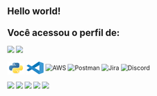 ## Hello world! <br><br> Você acessou o perfil de:

<div>
    <img height="180em" src="https://github-readme-stats.vercel.app/api?username=pctmoraes&show_icons=true&theme=tokyonight&include_all_commits=true&count_private=true"/>
    <img height="180em" src="https://github-readme-stats.vercel.app/api/top-langs/?username=pctmoraes&layout=compact&langs_count=16&theme=tokyonight"/>
</div>
<div style="display: inline_block"><br>
  <img align="center" alt="Python" height="30" width="40" src="https://raw.githubusercontent.com/devicons/devicon/master/icons/python/python-original.svg">
  <img align="center" alt="VsCode" height="30" width="40" src="https://raw.githubusercontent.com/devicons/devicon/master/icons/vscode/vscode-original.svg">
  <img align="center" alt="AWS" height="30" width="40" src="https://api.iconify.design/mdi/aws.svg?color=DARKORANGE">
  <img align="center" alt="Postman" height="30" width="40" src="https://api.iconify.design/logos/postman-icon.svg?color=dodgerblue">
  <img align="center" alt="Jira" height="30" width="40" src="https://api.iconify.design/mdi/jira.svg?color=dodgerblue">
  <img align="center" alt="Discord" height="30" width="40" src="https://api.iconify.design/mdi/discord.svg?color=mediumslateblue">
  <br>
</div>
<div> 
  <br>
  <a href="https://instagram.com/aluaq_" target="_blank"><img src="https://img.shields.io/badge/-Instagram-%23E4405F?style=for-the-badge&logo=instagram&logoColor=white" target="_blank"></a>
  <a href="https://www.linkedin.com/in/paula-moraes-91b0aa189/" target="_blank"><img src="https://img.shields.io/badge/-LinkedIn-%230077B5?style=for-the-badge&logo=linkedin&logoColor=white" target="_blank"></a>
  <a href="https://pmoraes.medium.com/" target="_blank"><img src="https://img.shields.io/badge/-Medium-black?style=for-the-badge&logo=medium&logoColor=white" target="_blank"></a>
  <a href="https://open.spotify.com/user/pmoraes" target="_blank"><img src="https://img.shields.io/badge/-Spotify-brightgreen?style=for-the-badge&logo=spotify&logoColor=white" target="_blank"></a> 
  <a href="https://www.urionlinejudge.com.br/judge/pt/profile/287590" target="_blank"><img src="https://img.shields.io/badge/-URI-yellow?style=for-the-badge&logo=false&logoColor=white" target="_blank"></a> 
 
 
</div>
